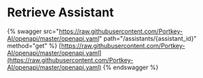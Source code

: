 # Retrieve Assistant

{% swagger src="https://raw.githubusercontent.com/Portkey-AI/openapi/master/openapi.yaml" path="/assistants/{assistant_id}" method="get" %}
[https://raw.githubusercontent.com/Portkey-AI/openapi/master/openapi.yaml](https://raw.githubusercontent.com/Portkey-AI/openapi/master/openapi.yaml)
{% endswagger %}
